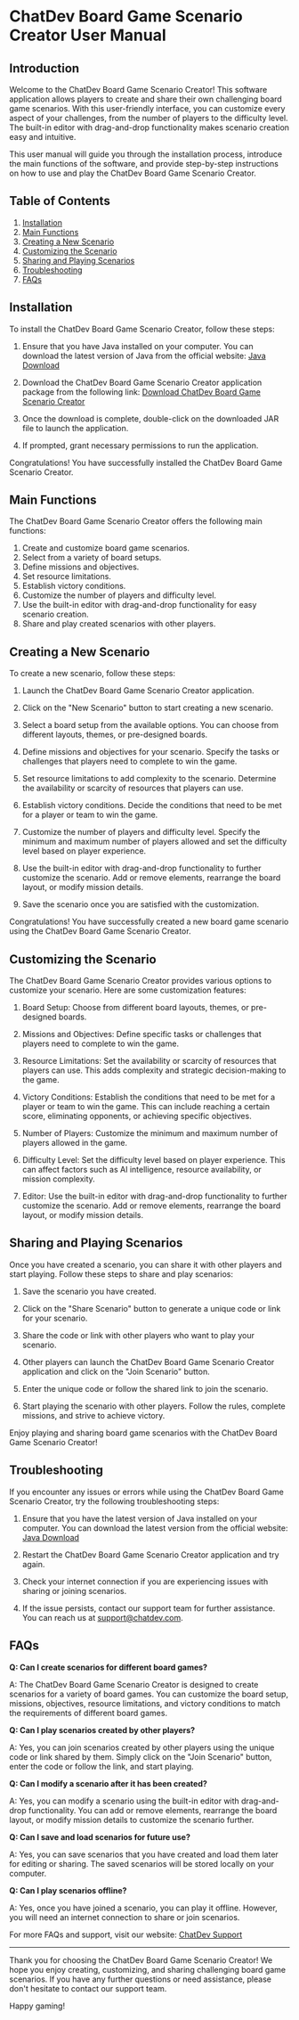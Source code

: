 # ChatDev Board Game Scenario Creator User Manual

## Introduction

Welcome to the ChatDev Board Game Scenario Creator! This software application allows players to create and share their own challenging board game scenarios. With this user-friendly interface, you can customize every aspect of your challenges, from the number of players to the difficulty level. The built-in editor with drag-and-drop functionality makes scenario creation easy and intuitive.

This user manual will guide you through the installation process, introduce the main functions of the software, and provide step-by-step instructions on how to use and play the ChatDev Board Game Scenario Creator.

## Table of Contents

1. [Installation](#installation)
2. [Main Functions](#main-functions)
3. [Creating a New Scenario](#creating-a-new-scenario)
4. [Customizing the Scenario](#customizing-the-scenario)
5. [Sharing and Playing Scenarios](#sharing-and-playing-scenarios)
6. [Troubleshooting](#troubleshooting)
7. [FAQs](#faqs)

## Installation

To install the ChatDev Board Game Scenario Creator, follow these steps:

1. Ensure that you have Java installed on your computer. You can download the latest version of Java from the official website: [Java Download](https://www.java.com/en/download/)

2. Download the ChatDev Board Game Scenario Creator application package from the following link: [Download ChatDev Board Game Scenario Creator](https://www.chatdev.com/downloads/board-game-scenario-creator.jar)

3. Once the download is complete, double-click on the downloaded JAR file to launch the application.

4. If prompted, grant necessary permissions to run the application.

Congratulations! You have successfully installed the ChatDev Board Game Scenario Creator.

## Main Functions

The ChatDev Board Game Scenario Creator offers the following main functions:

1. Create and customize board game scenarios.
2. Select from a variety of board setups.
3. Define missions and objectives.
4. Set resource limitations.
5. Establish victory conditions.
6. Customize the number of players and difficulty level.
7. Use the built-in editor with drag-and-drop functionality for easy scenario creation.
8. Share and play created scenarios with other players.

## Creating a New Scenario

To create a new scenario, follow these steps:

1. Launch the ChatDev Board Game Scenario Creator application.

2. Click on the "New Scenario" button to start creating a new scenario.

3. Select a board setup from the available options. You can choose from different layouts, themes, or pre-designed boards.

4. Define missions and objectives for your scenario. Specify the tasks or challenges that players need to complete to win the game.

5. Set resource limitations to add complexity to the scenario. Determine the availability or scarcity of resources that players can use.

6. Establish victory conditions. Decide the conditions that need to be met for a player or team to win the game.

7. Customize the number of players and difficulty level. Specify the minimum and maximum number of players allowed and set the difficulty level based on player experience.

8. Use the built-in editor with drag-and-drop functionality to further customize the scenario. Add or remove elements, rearrange the board layout, or modify mission details.

9. Save the scenario once you are satisfied with the customization.

Congratulations! You have successfully created a new board game scenario using the ChatDev Board Game Scenario Creator.

## Customizing the Scenario

The ChatDev Board Game Scenario Creator provides various options to customize your scenario. Here are some customization features:

1. Board Setup: Choose from different board layouts, themes, or pre-designed boards.

2. Missions and Objectives: Define specific tasks or challenges that players need to complete to win the game.

3. Resource Limitations: Set the availability or scarcity of resources that players can use. This adds complexity and strategic decision-making to the game.

4. Victory Conditions: Establish the conditions that need to be met for a player or team to win the game. This can include reaching a certain score, eliminating opponents, or achieving specific objectives.

5. Number of Players: Customize the minimum and maximum number of players allowed in the game.

6. Difficulty Level: Set the difficulty level based on player experience. This can affect factors such as AI intelligence, resource availability, or mission complexity.

7. Editor: Use the built-in editor with drag-and-drop functionality to further customize the scenario. Add or remove elements, rearrange the board layout, or modify mission details.

## Sharing and Playing Scenarios

Once you have created a scenario, you can share it with other players and start playing. Follow these steps to share and play scenarios:

1. Save the scenario you have created.

2. Click on the "Share Scenario" button to generate a unique code or link for your scenario.

3. Share the code or link with other players who want to play your scenario.

4. Other players can launch the ChatDev Board Game Scenario Creator application and click on the "Join Scenario" button.

5. Enter the unique code or follow the shared link to join the scenario.

6. Start playing the scenario with other players. Follow the rules, complete missions, and strive to achieve victory.

Enjoy playing and sharing board game scenarios with the ChatDev Board Game Scenario Creator!

## Troubleshooting

If you encounter any issues or errors while using the ChatDev Board Game Scenario Creator, try the following troubleshooting steps:

1. Ensure that you have the latest version of Java installed on your computer. You can download the latest version from the official website: [Java Download](https://www.java.com/en/download/)

2. Restart the ChatDev Board Game Scenario Creator application and try again.

3. Check your internet connection if you are experiencing issues with sharing or joining scenarios.

4. If the issue persists, contact our support team for further assistance. You can reach us at support@chatdev.com.

## FAQs

**Q: Can I create scenarios for different board games?**

A: The ChatDev Board Game Scenario Creator is designed to create scenarios for a variety of board games. You can customize the board setup, missions, objectives, resource limitations, and victory conditions to match the requirements of different board games.

**Q: Can I play scenarios created by other players?**

A: Yes, you can join scenarios created by other players using the unique code or link shared by them. Simply click on the "Join Scenario" button, enter the code or follow the link, and start playing.

**Q: Can I modify a scenario after it has been created?**

A: Yes, you can modify a scenario using the built-in editor with drag-and-drop functionality. You can add or remove elements, rearrange the board layout, or modify mission details to customize the scenario further.

**Q: Can I save and load scenarios for future use?**

A: Yes, you can save scenarios that you have created and load them later for editing or sharing. The saved scenarios will be stored locally on your computer.

**Q: Can I play scenarios offline?**

A: Yes, once you have joined a scenario, you can play it offline. However, you will need an internet connection to share or join scenarios.

For more FAQs and support, visit our website: [ChatDev Support](https://www.chatdev.com/support)

---

Thank you for choosing the ChatDev Board Game Scenario Creator! We hope you enjoy creating, customizing, and sharing challenging board game scenarios. If you have any further questions or need assistance, please don't hesitate to contact our support team.

Happy gaming!
